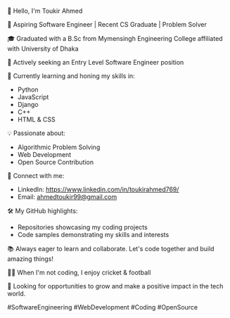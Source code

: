👋 Hello, I'm Toukir Ahmed

🚀 Aspiring Software Engineer | Recent CS Graduate | Problem Solver

🎓 Graduated with a B.Sc from Mymensingh Engineering College affiliated with University of Dhaka

💼 Actively seeking an Entry Level Software Engineer position

🌱 Currently learning and honing my skills in:
   - Python
   - JavaScript
   - Django
   - C++
   - HTML & CSS

💡 Passionate about:
   - Algorithmic Problem Solving
   - Web Development
   - Open Source Contribution

🔗 Connect with me:
   - LinkedIn: https://www.linkedin.com/in/toukirahmed769/
   - Email: ahmedtoukir99@gmail.com

🛠️ My GitHub highlights:
   - Repositories showcasing my coding projects
   - Code samples demonstrating my skills and interests

📚 Always eager to learn and collaborate. Let's code together and build amazing things!

🚴‍♂️ When I'm not coding, I enjoy cricket & football

📌 Looking for opportunities to grow and make a positive impact in the tech world.

#SoftwareEngineering #WebDevelopment #Coding #OpenSource

